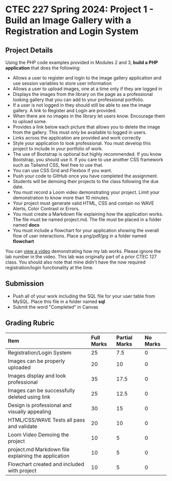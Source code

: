 # CTEC 227 Spring 2024: Project 1 - Build an Image Gallery with a Registration and Login System

## Project Details

Using the PHP code examples provided in Modules 2 and 3, **build a PHP application** that does the following:

- Allows a user to register and login to the image gallery application and use session variables to store user information
- Allows a user to upload images, one at a time only if they are logged in
- Displays the images from the library on the page as a professional looking gallery that you can add to your professional portfolio.
- If a user is not logged in they should still be able to see the image gallery. A link to Register and Login are provided.
- When there are no images in the library let users know. Encourage them to upload some.
- Provides a link below each picture that allows you to delete the image from the gallery. This must only be available to logged in users.
- Links across the application are provided and work correctly
- Style your application to look professional. You must develop this project to include in your portfolio of work.
- The use of Bootstrap is optional but highly recommended. If you know Bootstrap, you should use it. If you care to use another CSS framework such as Tailwind CSS, feel free to use that.
- You can use CSS Grid and Flexbox if you want.
- Push your code to GitHub once you have completed the assignment.
- Students will be demoing their projects to the class following the due date.
- You must record a Loom video demonstrating your project. Limit your demonstration to know more than 10 minutes.
- Your project must generate valid HTML, CSS and contain no WAVE Alerts, Color Contrast or Errors.
- You must create a Markdown file explaining how the application works. The file must be named project.md. The file must be placed in a folder named **docs**
- You must include a flowchart for your application showing the overall flow of user interactions. Place a png/pdf/jpg in a folder named **flowchart**

You can [view a video](https://www.youtube.com/watch?v=t2V_8czWuxM) demonstrating how my lab works. Please ignore the lab number in the video. This lab was originally part of a prior CTEC 127 class. You should also note that mine didn't have the now required registration/login functionality at the time.

## Submission

- Push all of your work including the SQL file for your user table from MySQL. Place this file in a folder named **sql**
- Submit the word "Completed" in Canvas

## Grading Rubric

| Item                                                | Full Marks | Partial Marks | No Marks |
|:----------------------------------------------------|:-----------|:--------------|:---------|
| Registration/Login System                           | 25         | 7.5           | 0        |
| Images can be properly uploaded                     | 20         | 10            | 0        |
| Images display and look professional                | 35         | 17.5          | 0        |
| Images can be successfully deleted using link       | 25         | 12.5          | 0        |
| Design is professional and visually appealing       | 30         | 15            | 0        |
| HTML/CSS/WAVE Tests all pass and validate           | 20         | 10            | 0        |
| Loom Video Demoing the project                      | 10         | 5             | 0        |
| project.md Markdown file explaining the application | 10         | 5             | 0        |
| Flowchart created and included with project         | 10         | 5             | 0        |
